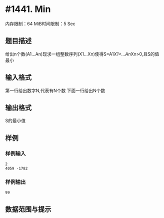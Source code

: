 # #1441. Min

内存限制：64 MiB时间限制：5 Sec

## 题目描述

给出n个数(A1...An)现求一组整数序列(X1...Xn)使得S=A1*X1+...An*Xn>0,且S的值最小

## 输入格式

第一行给出数字N,代表有N个数
下面一行给出N个数

## 输出格式

S的最小值

## 样例

### 样例输入

    
    2
    4059 -1782
    
    
    

### 样例输出

    
    99
    

## 数据范围与提示
